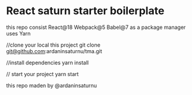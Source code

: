 # React saturn starter boilerplate

this repo consist React@18 Webpack@5 Babel@7 
as a package manager uses Yarn

//clone your local this project
git clone git@github.com:ardaninsaturnu/tma.git

//install dependencies
yarn install

// start your project
yarn start


this repo maden by @ardaninsaturnu
